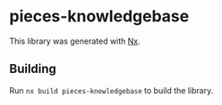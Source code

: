 # pieces-knowledgebase

This library was generated with [Nx](https://nx.dev).

## Building

Run `nx build pieces-knowledgebase` to build the library.
